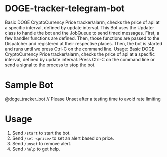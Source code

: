 # DOGE-tracker-telegram-bot
Basic DOGE CryptoCurrency Price tracker/alarm, checks the price of api at a specific interval, defined by update interval.
This Bot uses the Updater class to handle the bot and the JobQueue to send
timed messages.
First, a few handler functions are defined. Then, those functions are passed to
the Dispatcher and registered at their respective places.
Then, the bot is started and runs until we press Ctrl-C on the command line.
Usage:
Basic DOGE CryptoCurrency Price tracker/alarm, checks the price of api at a specific interval, defined by update interval.
Press Ctrl-C on the command line or send a signal to the process to stop the
bot.

# Sample Bot
@doge_tracker_bot // Please Unset after a testing time to avoid rate limiting

# Usage
1. Send `/start` to start the bot.
2. Send `/set <price>` to set an alert based on price.
3. Send `/unset` to remove alert.
4. Send `/help` to get help.
